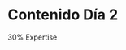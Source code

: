 # Contenido Día 2

<div class="progress progress-100plus">
    <div class="progress-bar" style="width:30% Expertise">
        <p class="progress-label">30% Expertise</p>
    </div>
</div>
